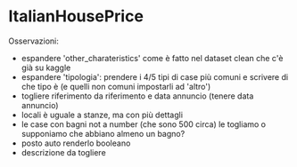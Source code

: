 # ItalianHousePrice
Osservazioni:
- espandere 'other_charateristics' come è fatto nel dataset clean che c'è già su kaggle
- espandere 'tipologia': prendere i 4/5 tipi di case più comuni e scrivere di che tipo è (e quelli non comuni impostarli ad 'altro')
- togliere riferimento da riferimento e data annuncio (tenere data annuncio)
- locali è uguale a stanze, ma con più dettagli
- le case con bagni not a number (che sono 500 circa) le togliamo o supponiamo che abbiano almeno un bagno?
- posto auto renderlo booleano
- descrizione da togliere
